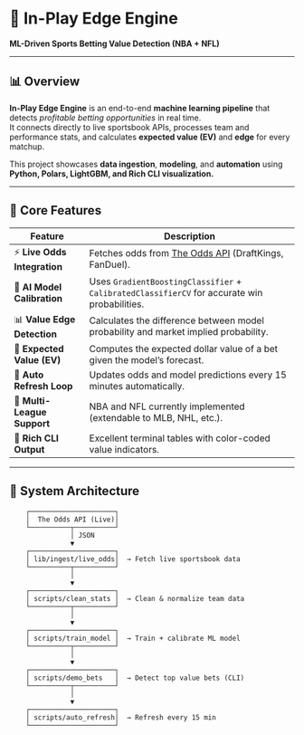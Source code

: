 # 🧠 In-Play Edge Engine  
**ML-Driven Sports Betting Value Detection (NBA + NFL)**  


---

## 📊 Overview

**In-Play Edge Engine** is an end-to-end **machine learning pipeline** that detects *profitable betting opportunities* in real time.  
It connects directly to live sportsbook APIs, processes team and performance stats, and calculates **expected value (EV)** and **edge** for every matchup.

This project showcases **data ingestion**, **modeling**, and **automation** using **Python, Polars, LightGBM, and Rich CLI visualization.**

---

## 🧩 Core Features

| Feature | Description |
|----------|--------------|
| ⚡ **Live Odds Integration** | Fetches odds from [The Odds API](https://the-odds-api.com) (DraftKings, FanDuel). |
| 🧮 **AI Model Calibration** | Uses `GradientBoostingClassifier` + `CalibratedClassifierCV` for accurate win probabilities. |
| 📊 **Value Edge Detection** | Calculates the difference between model probability and market implied probability. |
| 💸 **Expected Value (EV)** | Computes the expected dollar value of a bet given the model’s forecast. |
| 🔁 **Auto Refresh Loop** | Updates odds and model predictions every 15 minutes automatically. |
| 🏀 **Multi-League Support** | NBA and NFL currently implemented (extendable to MLB, NHL, etc.). |
| 🎨 **Rich CLI Output** | Excellent terminal tables with color-coded value indicators. |

---

## 🧠 System Architecture


        ┌─────────────────────┐
        │  The Odds API (Live)│
        └──────────┬──────────┘
                   │ JSON
                   ▼
        ┌─────────────────────┐
        │ lib/ingest/live_odds│  → Fetch live sportsbook data
        └──────────┬──────────┘
                   │
                   ▼
        ┌─────────────────────┐
        │ scripts/clean_stats │  → Clean & normalize team data
        └──────────┬──────────┘
                   │
                   ▼
        ┌─────────────────────┐
        │ scripts/train_model │  → Train + calibrate ML model
        └──────────┬──────────┘
                   │
                   ▼
        ┌─────────────────────┐
        │ scripts/demo_bets   │  → Detect top value bets (CLI)
        └──────────┬──────────┘
                   │
                   ▼
        ┌─────────────────────┐
        │ scripts/auto_refresh│  → Refresh every 15 min
        └─────────────────────┘



